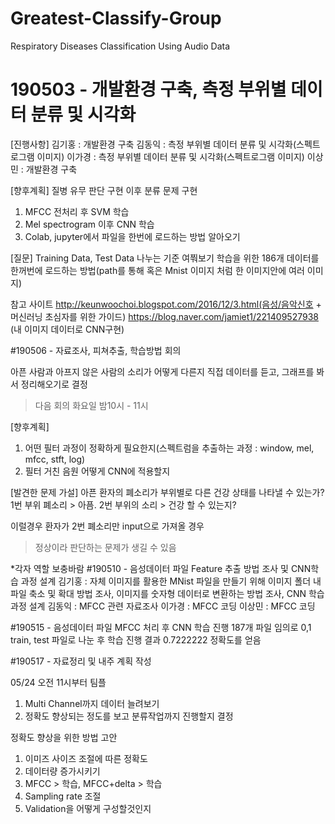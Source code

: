 # Greatest-Classify-Group
Respiratory Diseases Classification Using Audio Data



# 190503 - 개발환경 구축, 측정 부위별 데이터 분류 및 시각화

[진행사항]
김기홍 : 개발환경 구축 
김동익 : 측정 부위별 데이터 분류 및 시각화(스펙트로그램 이미지)
이가경 : 측정 부위별 데이터 분류 및 시각화(스펙트로그램 이미지)
이상민 : 개발환경 구축

[향후계획]
질병 유무 판단 구현 이후 분류 문제 구현
1. MFCC 전처리 후 SVM 학습
2. Mel spectrogram 이후 CNN 학습
3. Colab, jupyter에서 파일을 한번에 로드하는 방법 알아오기

[질문]
Training Data, Test Data 나누는 기준 여쭤보기
학습을 위한 186개 데이터를 한꺼번에 로드하는 방법(path를 통해 혹은 Mnist 이미지 처럼 한 이미지안에 여러 이미지)

참고 사이트
http://keunwoochoi.blogspot.com/2016/12/3.html(음성/음악신호 + 머신러닝 초심자를 위한 가이드)
https://blog.naver.com/jamiet1/221409527938 (내 이미지 데이터로 CNN구현)


#190506 - 자료조사, 피쳐추출, 학습방법 회의 

아픈 사람과 아프지 않은 사람의 소리가 어떻게 다른지 직접 데이터를 듣고, 그래프를 봐서 정리해오기로 결정
> 다음 회의 화요일 밤10시 - 11시

[향후계획]
1. 어떤 필터 과정이 정확하게 필요한지(스펙트럼을 추출하는 과정 : window, mel, mfcc, stft, log)
2. 필터 거친 음원 어떻게 CNN에 적용할지

[발견한 문제 가설]
아픈 환자의 폐소리가 부위별로 다른 건강 상태를 나타낼 수 있는가?
1번 부위 폐소리 > 아픔. 2번 부위의 소리 > 건강 할 수 있는지?

이럴경우 환자가 2번 폐소리만 input으로 가져올 경우
> 정상이라 판단하는 문제가 생길 수 있음

*각자 역할 보충바람
#190510 - 음성데이터 파일 Feature 추출 방법 조사 및 CNN학습 과정 설계
김기홍 : 자체 이미지를 활용한 MNist 파일을 만들기 위해 이미지 폴더 내 파일 축소 및 확대 방법 조사, 이미지를 숫자형 데이터로 변환하는 방법 조사, CNN 학습과정 설계
김동익 : MFCC 관련 자료조사
이가경 : MFCC 코딩
이상민 : MFCC 코딩

#190515 - 음성데이터 파일 MFCC 처리 후 CNN 학습 진행
187개 파일 임의로 0,1 train, test 파일로 나눈 후 학습 진행 결과
0.7222222 정확도를 얻음

#190517 - 자료정리 및 내주 계획 작성

05/24 오전 11시부터 팀플
1. Multi Channel까지 데이터 늘려보기
2. 정확도 향상되는 정도를 보고 분류작업까지 진행할지 결정

정확도 향상을 위한 방법 고안

1. 이미즈 사이즈 조절에 따른 정확도
2. 데이터량 증가시키기
3. MFCC > 학습, MFCC+delta > 학습
4. Sampling rate 조절
5. Validation을  어떻게 구성할것인지
